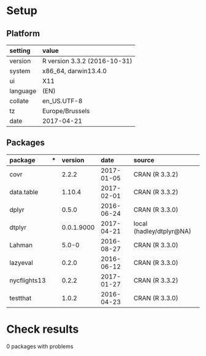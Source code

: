 # Setup

## Platform

|setting  |value                        |
|:--------|:----------------------------|
|version  |R version 3.3.2 (2016-10-31) |
|system   |x86_64, darwin13.4.0         |
|ui       |X11                          |
|language |(EN)                         |
|collate  |en_US.UTF-8                  |
|tz       |Europe/Brussels              |
|date     |2017-04-21                   |

## Packages

|package      |*  |version    |date       |source                   |
|:------------|:--|:----------|:----------|:------------------------|
|covr         |   |2.2.2      |2017-01-05 |CRAN (R 3.3.2)           |
|data.table   |   |1.10.4     |2017-02-01 |CRAN (R 3.3.2)           |
|dplyr        |   |0.5.0      |2016-06-24 |CRAN (R 3.3.0)           |
|dtplyr       |   |0.0.1.9000 |2017-04-21 |local (hadley/dtplyr@NA) |
|Lahman       |   |5.0-0      |2016-08-27 |CRAN (R 3.3.0)           |
|lazyeval     |   |0.2.0      |2016-06-12 |CRAN (R 3.3.0)           |
|nycflights13 |   |0.2.2      |2017-01-27 |CRAN (R 3.3.2)           |
|testthat     |   |1.0.2      |2016-04-23 |CRAN (R 3.3.0)           |

# Check results
0 packages with problems


